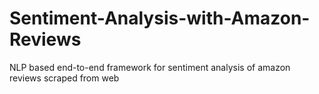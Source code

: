 # Sentiment-Analysis-with-Amazon-Reviews
NLP based end-to-end framework for sentiment analysis of amazon reviews scraped from web
